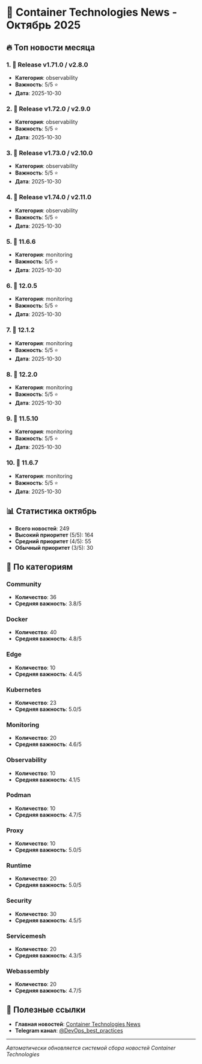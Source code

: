 # 📰 Container Technologies News - Октябрь 2025

## 🔥 Топ новости месяца

### 1. 📰 Release v1.71.0 / v2.8.0
- **Категория**: observability
- **Важность**: 5/5 ⭐
- **Дата**: 2025-10-30

### 2. 📰 Release v1.72.0 / v2.9.0
- **Категория**: observability
- **Важность**: 5/5 ⭐
- **Дата**: 2025-10-30

### 3. 📰 Release v1.73.0 / v2.10.0
- **Категория**: observability
- **Важность**: 5/5 ⭐
- **Дата**: 2025-10-30

### 4. 📰 Release v1.74.0 / v2.11.0
- **Категория**: observability
- **Важность**: 5/5 ⭐
- **Дата**: 2025-10-30

### 5. 📰 11.6.6
- **Категория**: monitoring
- **Важность**: 5/5 ⭐
- **Дата**: 2025-10-30

### 6. 📰 12.0.5
- **Категория**: monitoring
- **Важность**: 5/5 ⭐
- **Дата**: 2025-10-30

### 7. 📰 12.1.2
- **Категория**: monitoring
- **Важность**: 5/5 ⭐
- **Дата**: 2025-10-30

### 8. 📰 12.2.0
- **Категория**: monitoring
- **Важность**: 5/5 ⭐
- **Дата**: 2025-10-30

### 9. 📰 11.5.10
- **Категория**: monitoring
- **Важность**: 5/5 ⭐
- **Дата**: 2025-10-30

### 10. 📰 11.6.7
- **Категория**: monitoring
- **Важность**: 5/5 ⭐
- **Дата**: 2025-10-30

## 📊 Статистика октябрь

- **Всего новостей**: 249
- **Высокий приоритет** (5/5): 164
- **Средний приоритет** (4/5): 55
- **Обычный приоритет** (3/5): 30

## 🎯 По категориям

### Community
- **Количество**: 36
- **Средняя важность**: 3.8/5

### Docker
- **Количество**: 40
- **Средняя важность**: 4.8/5

### Edge
- **Количество**: 10
- **Средняя важность**: 4.4/5

### Kubernetes
- **Количество**: 23
- **Средняя важность**: 5.0/5

### Monitoring
- **Количество**: 20
- **Средняя важность**: 4.6/5

### Observability
- **Количество**: 10
- **Средняя важность**: 4.1/5

### Podman
- **Количество**: 10
- **Средняя важность**: 4.7/5

### Proxy
- **Количество**: 10
- **Средняя важность**: 5.0/5

### Runtime
- **Количество**: 20
- **Средняя важность**: 5.0/5

### Security
- **Количество**: 30
- **Средняя важность**: 4.5/5

### Servicemesh
- **Количество**: 20
- **Средняя важность**: 4.3/5

### Webassembly
- **Количество**: 20
- **Средняя важность**: 4.7/5

## 🔗 Полезные ссылки

- **Главная новостей**: [Container Technologies News][news-main]
- **Telegram канал**: [@DevOps_best_practices][telegram]

[news-main]: ../../README.md
[telegram]: https://t.me/DevOps_best_practices

---
*Автоматически обновляется системой сбора новостей Container Technologies*
